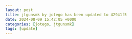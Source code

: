 ```yaml
---
layout: post
title: jtgunsmk by jotego has been updated to 42941f5
date: 2024-08-09 15:42:05 +0000
categories: [jotego, jtgunsmk]
tags: [update]
---
```


